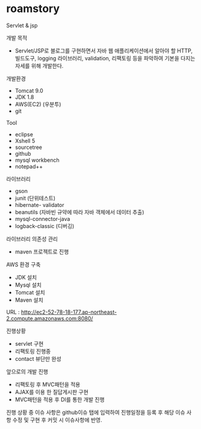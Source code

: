 # roamstory
Servlet &amp; jsp 

개발 목적
-  Servlet/JSP로 블로그를 구현하면서 자바 웹 애플리케이션에서 알아야 할 HTTP,빌드도구, 
   logging 라이브러리, validation, 리팩토링 등을 파악하여 기본을 다지는 자세를 위해 개발한다.

개발환경
- Tomcat 9.0
- JDK 1.8
- AWS(EC2) (우분투)
- git

Tool
 - eclipse
 - Xshell 5 
 - sourcetree
 - github
 - mysql workbench
 - notepad++
 
라이브러리
 - gson
 - junit (단위테스트)
 - hibernate- validator
 - beanutils (자바빈 규약에 따라 자바 객체에서 데이터 추출)
 - mysql-connector-java
 - logback-classic (디버깅)
 
라이브러리 의존성 관리
 - maven 프로젝트로 진행
 
AWS 환경 구축
- JDK 설치
- Mysql 설치
- Tomcat 설치
- Maven 설치
 
 
URL : http://ec2-52-78-18-177.ap-northeast-2.compute.amazonaws.com:8080/
 
진행상황
- servlet 구현
- 리팩토링 진행중
- contact 뷰단만 완성 

앞으로의 개발 진행
- 리팩토링 후 MVC패턴을 적용
- AJAX를 이용 한 질답게시판 구현
- MVC패턴을 적용 후 DI를 통한 개발 진행

진행 상황 중 이슈 사항은 github이슈 탭에 입력하여 진행일정을 등록 후 해당 이슈 사항 수정 및 구현 후 커밋 시 이슈사항에 반영.

